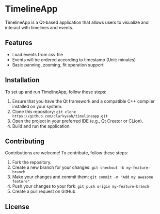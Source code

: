 # TimelineApp

TimelineApp is a Qt-based application that allows users to visualize and interact with timelines and events.

## Features

- Load events from csv file
- Events will be ordered according to timestamp (Unit: minutes)
- Basic panning, zooming, fit operation support

## Installation

To set up and run TimelineApp, follow these steps:

1. Ensure that you have the Qt framework and a compatible C++ compiler installed on your system.
2. Clone this repository: `git clone https://github.com/clarkyeah/timelineapp.git`
3. Open the project in your preferred IDE (e.g., Qt Creator or CLion).
4. Build and run the application.

## Contributing

Contributions are welcome! To contribute, follow these steps:

1. Fork the repository.
2. Create a new branch for your changes: `git checkout -b my-feature-branch`
3. Make your changes and commit them: `git commit -m "Add my awesome feature"`
4. Push your changes to your fork: `git push origin my-feature-branch`
5. Create a pull request on GitHub.

## License



